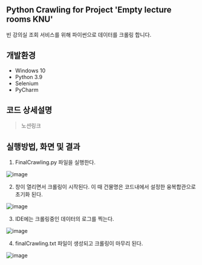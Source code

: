 ## Python Crawling for Project 'Empty lecture rooms KNU'

빈 강의실 조회 서비스를 위해 파이썬으로 데이터를 크롤링 합니다.

## 개발환경

- Windows 10
- Python 3.9
- Selenium
- PyCharm

## 코드 상세설명 
> 노션링크

## 실행방법, 화면 및 결과

1. FinalCrawling.py 파일을 실행한다.

![image](https://user-images.githubusercontent.com/75191916/172538065-96d57695-3652-4a14-a5cd-e2b34d62780e.png)


2. 창이 열리면서 크롤링이 시작된다. 이 때 건물명은 코드내에서 설정한 융복합관으로 초기화 된다.

![image](https://user-images.githubusercontent.com/75191916/172538239-52db14ef-1ca7-423c-9ab8-b7fba5d9f8c5.png)


3. IDE에는 크롤링중인 데이터의 로그를 찍는다.

![image](https://user-images.githubusercontent.com/75191916/172538378-3cca561d-dc59-4415-a307-2d4c2b29add8.png)


4. finalCrawling.txt 파일이 생성되고 크롤링이 마무리 된다.

![image](https://user-images.githubusercontent.com/75191916/172538527-edcc639a-87d2-45a5-9209-c0bfac1e1fce.png)
